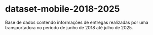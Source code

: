 # dataset-mobile-2018-2025
Base de dados contendo informações de entregas realizadas por uma transportadora no período de junho de 2018 até julho de 2025.
